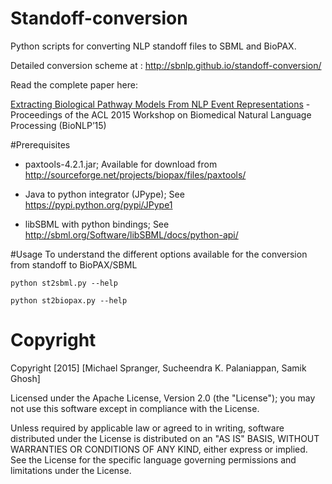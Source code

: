 # Standoff-conversion
Python scripts for converting NLP standoff files to SBML and BioPAX.

Detailed conversion scheme at : http://sbnlp.github.io/standoff-conversion/

Read the complete paper here:


[Extracting Biological Pathway Models From NLP Event Representations](http://aclweb.org/anthology/W/W15/W15-3805.pdf) - Proceedings of the ACL 2015 Workshop on Biomedical Natural Language Processing (BioNLP’15)

#Prerequisites
* paxtools-4.2.1.jar; 
Available for download from http://sourceforge.net/projects/biopax/files/paxtools/

* Java to python integrator (JPype); See https://pypi.python.org/pypi/JPype1

* libSBML with python bindings; See http://sbml.org/Software/libSBML/docs/python-api/

#Usage
To  understand the different options available for the conversion from standoff to BioPAX/SBML

``` python st2sbml.py --help ```

```python st2biopax.py --help ```


# Copyright

Copyright [2015] [Michael Spranger, Sucheendra K. Palaniappan, Samik Ghosh]

Licensed under the Apache License, Version 2.0 (the "License");
you may not use this software except in compliance with the License.

Unless required by applicable law or agreed to in writing, software
distributed under the License is distributed on an "AS IS" BASIS,
WITHOUT WARRANTIES OR CONDITIONS OF ANY KIND, either express or implied.
See the License for the specific language governing permissions and
limitations under the License.
